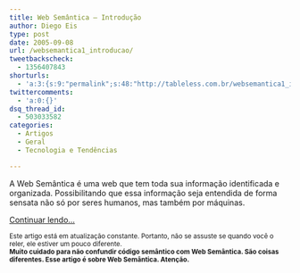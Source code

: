 ```yaml
---
title: Web Semântica – Introdução
author: Diego Eis
type: post
date: 2005-09-08
url: /websemantica1_introducao/
tweetbackscheck:
  - 1356407843
shorturls:
  - 'a:3:{s:9:"permalink";s:48:"http://tableless.com.br/websemantica1_introducao";s:7:"tinyurl";s:26:"http://tinyurl.com/3z3rrkb";s:4:"isgd";s:19:"http://is.gd/hIraiR";}'
twittercomments:
  - 'a:0:{}'
dsq_thread_id:
  - 503033582
categories:
  - Artigos
  - Geral
  - Tecnologia e Tendências

---
```

A Web Semântica é uma web que tem toda sua informação identificada e organizada. Possibilitando que essa informação seja entendida de forma sensata não só por seres humanos, mas também por máquinas.
  
[Continuar lendo&#8230;][1]

<small>Este artigo está em atualização constante. Portanto, não se assuste se quando você o reler, ele estiver um pouco diferente.<br /> <strong>Muito cuidado para não confundir código semântico com Web Semântica. São coisas diferentes. Esse artigo é sobre Web Semântica. Atenção.</strong></small>

 [1]: http://tableless.com.br/aprenda/a-web-semantica/